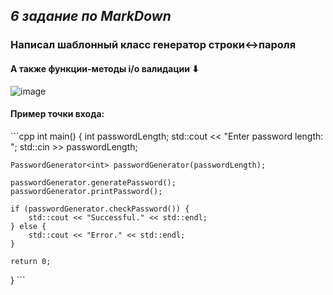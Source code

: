 ## *6 задание по MarkDown*
### Написал шаблонный класс генератор строки↔пароля
#### А также функции-методы i/o валидации ⬇
![image](https://github.com/BeautifulSosalochka/markdownRepo/assets/85421342/708a7cb1-6e76-43d9-8b2f-ef52b8e3a4bd)

#### Пример точки входа:
\```cpp
int main() {
    int passwordLength;
    std::cout << "Enter password length: ";
    std::cin >> passwordLength;

    PasswordGenerator<int> passwordGenerator(passwordLength);

    passwordGenerator.generatePassword();
    passwordGenerator.printPassword();

    if (passwordGenerator.checkPassword()) {
        std::cout << "Successful." << std::endl;
    } else {
        std::cout << "Error." << std::endl;
    }

    return 0;
}
\```
